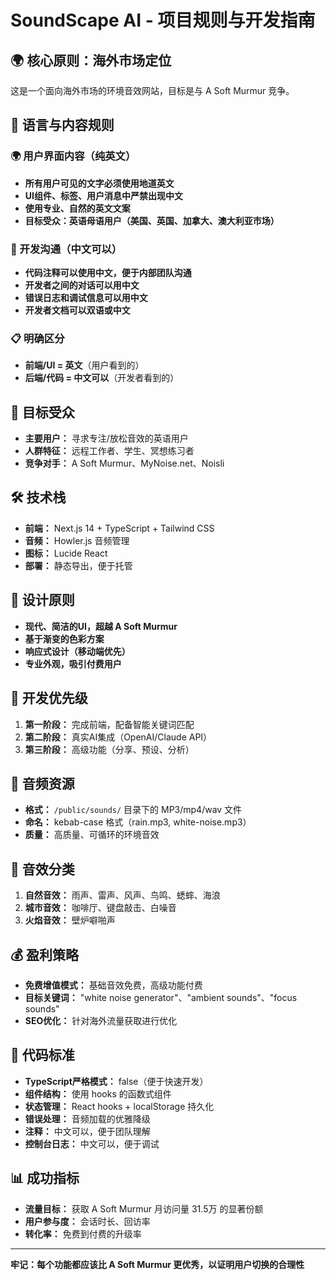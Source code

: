 # SoundScape AI - 项目规则与开发指南

## 🌍 核心原则：海外市场定位
这是一个面向海外市场的环境音效网站，目标是与 A Soft Murmur 竞争。

## 📝 语言与内容规则

### 🌍 用户界面内容（纯英文）
- **所有用户可见的文字必须使用地道英文**
- **UI组件、标签、用户消息中严禁出现中文**
- **使用专业、自然的英文文案**
- **目标受众：英语母语用户（美国、英国、加拿大、澳大利亚市场）**

### 🔧 开发沟通（中文可以）
- **代码注释可以使用中文，便于内部团队沟通**
- **开发者之间的对话可以用中文**
- **错误日志和调试信息可以用中文**
- **开发者文档可以双语或中文**

### 📋 明确区分
- **前端/UI = 英文**（用户看到的）
- **后端/代码 = 中文可以**（开发者看到的）

## 🎯 目标受众
- **主要用户：** 寻求专注/放松音效的英语用户
- **人群特征：** 远程工作者、学生、冥想练习者
- **竞争对手：** A Soft Murmur、MyNoise.net、Noisli

## 🛠️ 技术栈
- **前端：** Next.js 14 + TypeScript + Tailwind CSS
- **音频：** Howler.js 音频管理
- **图标：** Lucide React
- **部署：** 静态导出，便于托管

## 🎨 设计原则
- **现代、简洁的UI，超越 A Soft Murmur**
- **基于渐变的色彩方案**
- **响应式设计（移动端优先）**
- **专业外观，吸引付费用户**

## 🚀 开发优先级
1. **第一阶段：** 完成前端，配备智能关键词匹配
2. **第二阶段：** 真实AI集成（OpenAI/Claude API）
3. **第三阶段：** 高级功能（分享、预设、分析）

## 📁 音频资源
- **格式：** `/public/sounds/` 目录下的 MP3/mp4/wav 文件
- **命名：** kebab-case 格式（rain.mp3, white-noise.mp3）
- **质量：** 高质量、可循环的环境音效

## 🎵 音效分类
1. **自然音效：** 雨声、雷声、风声、鸟鸣、蟋蟀、海浪
2. **城市音效：** 咖啡厅、键盘敲击、白噪音
3. **火焰音效：** 壁炉噼啪声

## 💰 盈利策略
- **免费增值模式：** 基础音效免费，高级功能付费
- **目标关键词：** "white noise generator"、"ambient sounds"、"focus sounds"
- **SEO优化：** 针对海外流量获取进行优化

## 🔧 代码标准
- **TypeScript严格模式：** false（便于快速开发）
- **组件结构：** 使用 hooks 的函数式组件
- **状态管理：** React hooks + localStorage 持久化
- **错误处理：** 音频加载的优雅降级
- **注释：** 中文可以，便于团队理解
- **控制台日志：** 中文可以，便于调试

## 📊 成功指标
- **流量目标：** 获取 A Soft Murmur 月访问量 31.5万 的显著份额
- **用户参与度：** 会话时长、回访率
- **转化率：** 免费到付费的升级率

---
**牢记：每个功能都应该比 A Soft Murmur 更优秀，以证明用户切换的合理性** 